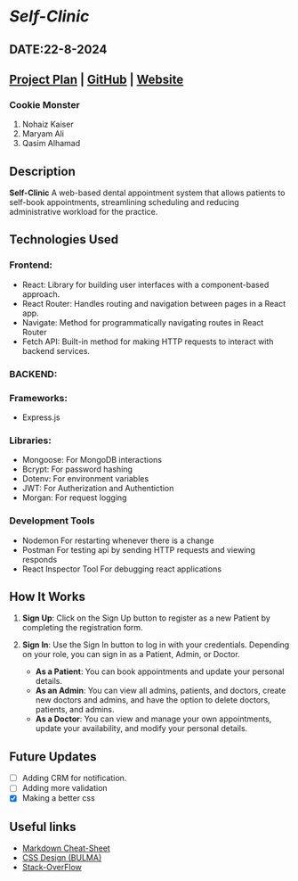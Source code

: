 # **_Self-Clinic_**

## DATE:22-8-2024

## [Project Plan](https://trello.com/b/wL4ueIqi/cookie-monster) | [GitHub](https://github.com/nohaiz/self-clinic-back-end) | [Website]()

### Cookie Monster

1. Nohaiz Kaiser
2. Maryam Ali
3. Qasim Alhamad

## Description

**Self-Clinic** A web-based dental appointment system that allows patients to self-book appointments, streamlining scheduling and reducing administrative workload for the practice.

## Technologies Used

### Frontend:

- React: Library for building user interfaces with a component-based approach.
- React Router: Handles routing and navigation between pages in a React app.
- Navigate: Method for programmatically navigating routes in React Router
- Fetch API: Built-in method for making HTTP requests to interact with backend services.

### BACKEND:

### Frameworks:

- Express.js

### Libraries:

- Mongoose: For MongoDB interactions
- Bcrypt: For password hashing
- Dotenv: For environment variables
- JWT: For Autherization and Authentiction
- Morgan: For request logging

### Development Tools

- Nodemon For restarting whenever there is a change
- Postman For testing api by sending HTTP requests and viewing responds
- React Inspector Tool For debugging react applications

## How It Works

1. **Sign Up**: Click on the Sign Up button to register as a new Patient by completing the registration form.

2. **Sign In**: Use the Sign In button to log in with your credentials. Depending on your role, you can sign in as a Patient, Admin, or Doctor.

   - **As a Patient**: You can book appointments and update your personal details.
   - **As an Admin**: You can view all admins, patients, and doctors, create new doctors and admins, and have the option to delete doctors, patients, and admins.
   - **As a Doctor**: You can view and manage your own appointments, update your availability, and modify your personal details.

## Future Updates

- [ ] Adding CRM for notification.
- [ ] Adding more validation
- [x] Making a better css

## Useful links

- [Markdown Cheat-Sheet](https://www.markdownguide.org/cheat-sheet/)
- [CSS Design (BULMA)](https://bulma.io/)
- [Stack-OverFlow](https://stackoverflow.com/)
